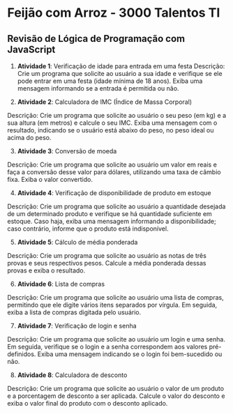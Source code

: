 # Feijão com Arroz - 3000 Talentos TI

## Revisão de Lógica de Programação com JavaScript

1. **Atividade 1**: Verificação de idade para entrada em uma festa
Descrição: Crie um programa que solicite ao usuário a sua idade e verifique se ele pode entrar em uma festa (idade mínima de 18 anos). Exiba uma mensagem informando se a entrada é permitida ou não.

2. **Atividade 2**: Calculadora de IMC (Índice de Massa Corporal)

Descrição: Crie um programa que solicite ao usuário o seu peso (em kg) e a sua altura (em metros) e calcule o seu IMC. Exiba uma mensagem com o resultado, indicando se o usuário está abaixo do peso, no peso ideal ou acima do peso.

3. **Atividade 3**: Conversão de moeda

Descrição: Crie um programa que solicite ao usuário um valor em reais e faça a conversão desse valor para dólares, utilizando uma taxa de câmbio fixa. Exiba o valor convertido.

4. **Atividade 4**: Verificação de disponibilidade de produto em estoque

Descrição: Crie um programa que solicite ao usuário a quantidade desejada de um determinado produto e verifique se há quantidade suficiente em estoque. Caso haja, exiba uma mensagem informando a disponibilidade; caso contrário, informe que o produto está indisponível.

5. **Atividade 5**: Cálculo de média ponderada

Descrição: Crie um programa que solicite ao usuário as notas de três provas e seus respectivos pesos. Calcule a média ponderada dessas provas e exiba o resultado.

6. **Atividade 6**: Lista de compras

Descrição: Crie um programa que solicite ao usuário uma lista de compras, permitindo que ele digite vários itens separados por vírgula. Em seguida, exiba a lista de compras digitada pelo usuário.

7. **Atividade 7**: Verificação de login e senha

Descrição: Crie um programa que solicite ao usuário um login e uma senha. Em seguida, verifique se o login e a senha correspondem aos valores pré-definidos. Exiba uma mensagem indicando se o login foi bem-sucedido ou não.

8. **Atividade 8**: Calculadora de desconto

Descrição: Crie um programa que solicite ao usuário o valor de um produto e a porcentagem de desconto a ser aplicada. Calcule o valor do desconto e exiba o valor final do produto com o desconto aplicado.
